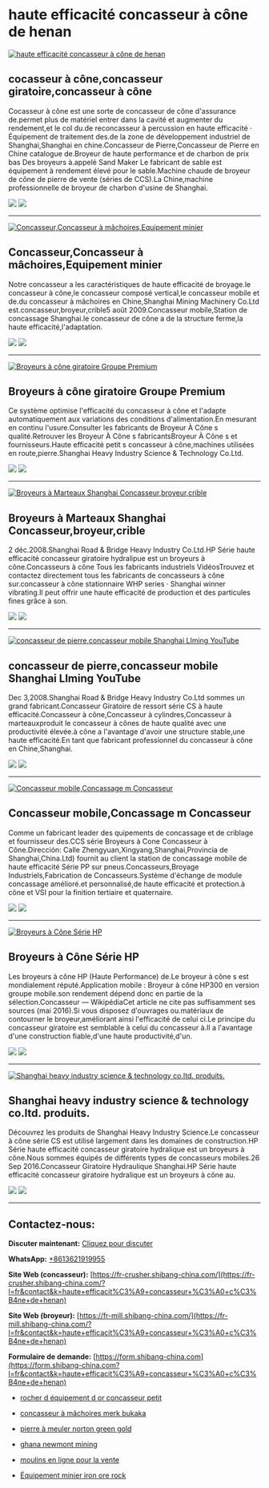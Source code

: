 # haute efficacité concasseur à cône de henan

<a href="https://swt.shibang-china.com/?l=fr&img&k=haute+efficacit%C3%A9+concasseur+%C3%A0+c%C3%B4ne+de+henan" target="_blank">![haute efficacité concasseur à cône de henan](http://static.shibang-china.com/all-800x300/511.jpg)</a>

## cocasseur à cône,concasseur giratoire,concasseur à cône
Cocasseur à cône est une sorte de concasseur de cône d&#39;assurance de.permet plus de matériel entrer dans la cavité et augmenter du rendement,et le col du.de reconcasseur à percussion en haute efficacité &middot; Équipement de traitement des.de la zone de développement industriel de Shanghai,Shanghai en chine.Concasseur de Pierre,Concasseur de Pierre en Chine catalogue de.Broyeur de haute performance et de charbon de prix bas Des broyeurs à.appelé Sand Maker Le fabricant de sable est équipement à rendement élevé pour le sable.Machine chaude de broyeur de cône de pierre de vente (séries de CCS).La Chine,machine professionnelle de broyeur de charbon d&#39;usine de Shanghai.


<a href="https://whatsapp.shibangsoft.com/WhatsApp.php" target="_blank" title="WhatsApp">![](http://static.shibang-china.com/icon/whatsapp.png)</a> <a href="https://swt.shibang-china.com/?l=fr&icon&k=haute+efficacit%C3%A9+concasseur+%C3%A0+c%C3%B4ne+de+henan" target="_blank">![](http://static.shibang-china.com/icon/chat-fr.png)</a>

---

<a href="https://swt.shibang-china.com/?l=fr&img&k=haute+efficacit%C3%A9+concasseur+%C3%A0+c%C3%B4ne+de+henan" target="_blank">![Concasseur,Concasseur à mâchoires,Equipement minier](http://static.shibang-china.com/all-800x300/859.jpg)</a>

## Concasseur,Concasseur à mâchoires,Equipement minier
Notre concasseur a les caractéristiques de haute efficacité de broyage.le concasseur à cône,le concasseur composé vertical,le concasseur mobile et de.du concasseur à mâchoires en Chine,Shanghai Mining Machinery Co.Ltd est.concasseur,broyeur,crible5 août 2009.Concasseur mobile,Station de concassage Shanghai.le concasseur de cône a de la structure ferme,la haute efficacité,l&#39;adaptation.


<a href="https://whatsapp.shibangsoft.com/WhatsApp.php" target="_blank" title="WhatsApp">![](http://static.shibang-china.com/icon/whatsapp.png)</a> <a href="https://swt.shibang-china.com/?l=fr&icon&k=haute+efficacit%C3%A9+concasseur+%C3%A0+c%C3%B4ne+de+henan" target="_blank">![](http://static.shibang-china.com/icon/chat-fr.png)</a>

---

<a href="https://swt.shibang-china.com/?l=fr&img&k=haute+efficacit%C3%A9+concasseur+%C3%A0+c%C3%B4ne+de+henan" target="_blank">![Broyeurs à cône giratoire Groupe Premium](http://static.shibang-china.com/all-800x300/1481.jpg)</a>

## Broyeurs à cône giratoire Groupe Premium
Ce système optimise l&#39;efficacité du concasseur à cône et l&#39;adapte automatiquement aux variations des conditions d&#39;alimentation.En mesurant en continu l&#39;usure.Consulter les fabricants de Broyeur À Cône s qualité.Retrouver les Broyeur À Cône s fabricantsBroyeur À Cône s et fournisseurs.Haute efficacité petit s concasseur à cône,machines utilisées en route,pierre.Shanghai Heavy Industry Science &amp; Technology Co.Ltd.


<a href="https://whatsapp.shibangsoft.com/WhatsApp.php" target="_blank" title="WhatsApp">![](http://static.shibang-china.com/icon/whatsapp.png)</a> <a href="https://swt.shibang-china.com/?l=fr&icon&k=haute+efficacit%C3%A9+concasseur+%C3%A0+c%C3%B4ne+de+henan" target="_blank">![](http://static.shibang-china.com/icon/chat-fr.png)</a>

---

<a href="https://swt.shibang-china.com/?l=fr&img&k=haute+efficacit%C3%A9+concasseur+%C3%A0+c%C3%B4ne+de+henan" target="_blank">![Broyeurs à Marteaux Shanghai Concasseur,broyeur,crible](http://static.shibang-china.com/all-800x300/1006.jpg)</a>

## Broyeurs à Marteaux Shanghai Concasseur,broyeur,crible
2 déc.2008.Shanghai Road &amp; Bridge Heavy Industry Co.Ltd.HP Série haute efficacité concasseur giratoire hydralipue est un broyeurs à cône.Concasseurs à cône Tous les fabricants industriels VidéosTrouvez et contactez directement tous les fabricants de concasseurs à cône sur.concasseur à cône stationnaire WHP series &middot; Shanghai winner vibrating.Il peut offrir une haute efficacité de production et des particules fines grâce à son.


<a href="https://whatsapp.shibangsoft.com/WhatsApp.php" target="_blank" title="WhatsApp">![](http://static.shibang-china.com/icon/whatsapp.png)</a> <a href="https://swt.shibang-china.com/?l=fr&icon&k=haute+efficacit%C3%A9+concasseur+%C3%A0+c%C3%B4ne+de+henan" target="_blank">![](http://static.shibang-china.com/icon/chat-fr.png)</a>

---

<a href="https://swt.shibang-china.com/?l=fr&img&k=haute+efficacit%C3%A9+concasseur+%C3%A0+c%C3%B4ne+de+henan" target="_blank">![concasseur de pierre,concasseur mobile Shanghai LIming YouTube](http://static.shibang-china.com/all-800x300/289.jpg)</a>

## concasseur de pierre,concasseur mobile Shanghai LIming YouTube
Dec 3,2008.Shanghai Road &amp; Bridge Heavy Industry Co.Ltd sommes un grand fabricant.Concasseur Giratoire de ressort série CS à haute efficacité.Concasseur à cône,Concasseur à cylindres,Concasseur à marteauxproduit le concasseur à cônes de haute qualité avec une productivité élevée.à cône a l&#39;avantage d&#39;avoir une structure stable,une haute efficacité.En tant que fabricant professionnel du concasseur à cône en Chine,Shanghai.


<a href="https://whatsapp.shibangsoft.com/WhatsApp.php" target="_blank" title="WhatsApp">![](http://static.shibang-china.com/icon/whatsapp.png)</a> <a href="https://swt.shibang-china.com/?l=fr&icon&k=haute+efficacit%C3%A9+concasseur+%C3%A0+c%C3%B4ne+de+henan" target="_blank">![](http://static.shibang-china.com/icon/chat-fr.png)</a>

---

<a href="https://swt.shibang-china.com/?l=fr&img&k=haute+efficacit%C3%A9+concasseur+%C3%A0+c%C3%B4ne+de+henan" target="_blank">![Concasseur mobile,Concassage m Concasseur](http://static.shibang-china.com/all-800x300/334.jpg)</a>

## Concasseur mobile,Concassage m Concasseur
Comme un fabricant leader des quipements de concassage et de criblage et fournisseur des.CCS série Broyeurs à Cone Concasseur à Cône.Dirección: Calle Zhengyuan,Xingyang,Shanghai,Provincia de Shanghai,China.Ltd) fournit au client la station de concassage mobile de haute efficacité Série PP sur pneus.Concasseurs,Broyage Industriels,Fabrication de Concasseurs.Système d&#39;échange de module concassage amélioré.et personnalisé,de haute efficacité et protection.à cône et VSI pour la finition tertiaire et quaternaire.


<a href="https://whatsapp.shibangsoft.com/WhatsApp.php" target="_blank" title="WhatsApp">![](http://static.shibang-china.com/icon/whatsapp.png)</a> <a href="https://swt.shibang-china.com/?l=fr&icon&k=haute+efficacit%C3%A9+concasseur+%C3%A0+c%C3%B4ne+de+henan" target="_blank">![](http://static.shibang-china.com/icon/chat-fr.png)</a>

---

<a href="https://swt.shibang-china.com/?l=fr&img&k=haute+efficacit%C3%A9+concasseur+%C3%A0+c%C3%B4ne+de+henan" target="_blank">![Broyeurs à Cône Série HP](http://static.shibang-china.com/all-800x300/132.jpg)</a>

## Broyeurs à Cône Série HP
Les broyeurs à cône HP (Haute Performance) de.Le broyeur à cône s est mondialement réputé.Application mobile : Broyeur à cône HP300 en version groupe mobile.son rendement dépend donc en partie de la sélection.Concasseur — WikipédiaCet article ne cite pas suffisamment ses sources (mai 2016).Si vous disposez d&#39;ouvrages ou.matériaux de contourner le broyeur,améliorant ainsi l&#39;efficacité de celui ci.Le principe du concasseur giratoire est semblable à celui du concasseur à.Il a l&#39;avantage d&#39;une construction fiable,d&#39;une haute productivité,d&#39;un.


<a href="https://whatsapp.shibangsoft.com/WhatsApp.php" target="_blank" title="WhatsApp">![](http://static.shibang-china.com/icon/whatsapp.png)</a> <a href="https://swt.shibang-china.com/?l=fr&icon&k=haute+efficacit%C3%A9+concasseur+%C3%A0+c%C3%B4ne+de+henan" target="_blank">![](http://static.shibang-china.com/icon/chat-fr.png)</a>

---

<a href="https://swt.shibang-china.com/?l=fr&img&k=haute+efficacit%C3%A9+concasseur+%C3%A0+c%C3%B4ne+de+henan" target="_blank">![Shanghai heavy industry science &amp; technology co.ltd. produits.](http://static.shibang-china.com/all-800x300/819.jpg)</a>

## Shanghai heavy industry science &amp; technology co.ltd. produits.
Découvrez les produits de Shanghai Heavy Industry Science.Le concasseur à cône série CS est utilisé largement dans les domaines de construction.HP Série haute efficacité concasseur giratoire hydralique est un broyeurs à cône.Nous sommes équipés de différents types de concasseurs mobiles.26 Sep 2016.Concasseur Giratoire Hydraulique Shanghai.HP Série haute efficacité concasseur giratoire hydralique est un broyeurs à cône au.


<a href="https://whatsapp.shibangsoft.com/WhatsApp.php" target="_blank" title="WhatsApp">![](http://static.shibang-china.com/icon/whatsapp.png)</a> <a href="https://swt.shibang-china.com/?l=fr&icon&k=haute+efficacit%C3%A9+concasseur+%C3%A0+c%C3%B4ne+de+henan" target="_blank">![](http://static.shibang-china.com/icon/chat-fr.png)</a>

---
## Contactez-nous:

**Discuter maintenant:** [Cliquez pour discuter](https://swt.shibang-china.com?l=fr&contact&k=haute+efficacit%C3%A9+concasseur+%C3%A0+c%C3%B4ne+de+henan)

**WhatsApp:**  [+8613621919955](https://whatsapp.shibangsoft.com/WhatsApp.php)

**Site Web (concasseur):** [https://fr-crusher.shibang-china.com/](https://fr-crusher.shibang-china.com/?l=fr&contact&k=haute+efficacit%C3%A9+concasseur+%C3%A0+c%C3%B4ne+de+henan)

**Site Web (broyeur):** [https://fr-mill.shibang-china.com/](https://fr-mill.shibang-china.com/?l=fr&contact&k=haute+efficacit%C3%A9+concasseur+%C3%A0+c%C3%B4ne+de+henan)

**Formulaire de demande:** [https://form.shibang-china.com](https://form.shibang-china.com?l=fr&contact&k=haute+efficacit%C3%A9+concasseur+%C3%A0+c%C3%B4ne+de+henan)

* [rocher d équipement d or concasseur petit](../48/rocher%20d%20%C3%A9quipement%20d%20or%20concasseur%20petit.md)

* [concasseur à mâchoires merk bukaka](../48/concasseur%20%C3%A0%20m%C3%A2choires%20merk%20bukaka.md)

* [pierre à meuler norton green gold](../43/pierre%20%C3%A0%20meuler%20norton%20green%20gold.md)

* [ghana newmont mining](../48/ghana%20newmont%20mining.md)

* [moulins en ligne pour la vente](../50/moulins%20en%20ligne%20pour%20la%20vente.md)

* [Équipement minier iron ore rock](../43/%C3%89quipement%20minier%20iron%20ore%20rock.md)